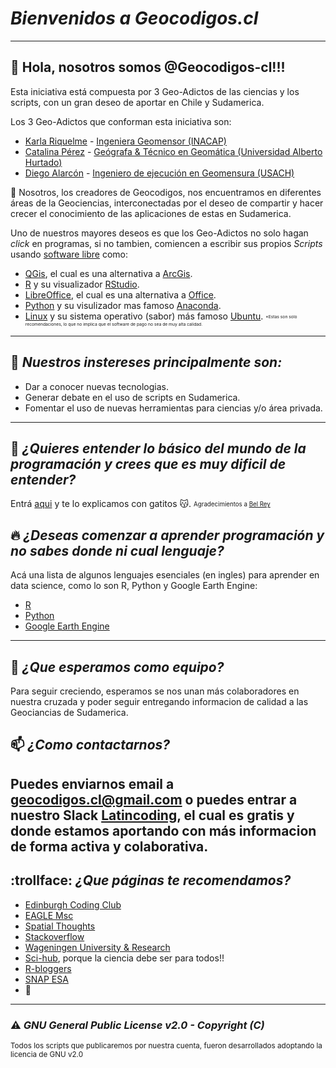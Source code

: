 # *Bienvenidos a Geocodigos.cl*
---
## 👋 Hola, nosotros somos @Geocodigos-cl!!! 
Esta iniciativa está compuesta por 3 Geo-Adictos de las ciencias y los scripts, con un gran deseo de aportar en Chile y Sudamerica.

Los 3 Geo-Adictos que conforman esta iniciativa son:
 - [Karla Riquelme](https://www.linkedin.com/in/karlariquelmecarrillo/) - [Ingeniera Geomensor (INACAP)](https://portales.inacap.cl/carreras/Area-Construccion/Ingenieria-en-Geomensura/index)
 - [Catalina Pérez](https://www.linkedin.com/in/catalina-perez-n/) - [Geógrafa & Técnico en Geomática (Universidad Alberto Hurtado)](https://www.uahurtado.cl/carreras/geografia/)
 - [Diego Alarcón](https://www.linkedin.com/in/diegoalarc%C3%B3nd%C3%ADaz/) - [Ingeniero de ejecución en Geomensura (USACH)](https://www.admision.usach.cl/Ingenier%C3%ADa-Ejecuci%C3%B3n-Geomensura)

🌱 Nosotros, los creadores de Geocodigos, nos encuentramos en diferentes áreas de la Geociencias, interconectadas por el deseo de compartir y hacer crecer el conocimiento de las aplicaciones de estas en Sudamerica.

Uno de nuestros mayores deseos es que los Geo-Adictos no solo hagan *click* en programas, si no tambien, comiencen a escribir sus propios *Scripts* usando [software libre](https://es.wikipedia.org/wiki/Software_libre) como:
- [QGis](https://qgis.org/de/site/), el cual es una alternativa a [ArcGis](https://www.arcgis.com/index.html).
- [R](https://www.r-project.org/) y su visualizador [RStudio](https://www.rstudio.com/).
- [LibreOffice](https://es.libreoffice.org/), el cual es una alternativa a [Office](https://www.office.com/).
- [Python](https://www.python.org/) y su visulizador mas famoso [Anaconda](https://www.anaconda.com/).
- [Linux](https://es.wikipedia.org/wiki/GNU/Linux) y su sistema operativo (sabor) más famoso [Ubuntu](https://ubuntu.com/).
<sub><sup><sub><sup>*Estas son solo recomendaciones, lo que no implica que el software de pago no sea de muy alta calidad.<sub><sup><sub><sup>
---
## 👀 *Nuestros instereses principalmente son:*
  - Dar a conocer nuevas tecnologias.
  - Generar debate en el uso de scripts en Sudamerica.
  - Fomentar el uso de nuevas herramientas para ciencias y/o área privada.
---
## :raising_hand: *¿Quieres entender lo básico del mundo de la programación y crees que es muy dificil de entender?*
Entrá [aqui](https://teloexplicocongatitos.com/) y te lo explicamos con gatitos :kissing_cat:.
<sub><sup>Agradecimientos a [Bel Rey](https://teloexplicocongatitos.com/about)<sub><sup>

## :fire: *¿Deseas comenzar a aprender programación y no sabes donde ni cual lenguaje?*
Acá una lista de algunos lenguajes esenciales (en ingles) para aprender en data science, como lo son R, Python y Google Earth Engine:
- [R](https://ourcodingclub.github.io/tutorials/intro-to-r/)
- [Python](https://courses.spatialthoughts.com/python-foundation.html#what-next)
- [Google Earth Engine](https://courses.spatialthoughts.com/end-to-end-gee.html)
---
## 💞️ *¿Que esperamos como equipo?*
Para seguir creciendo, esperamos se nos unan más colaboradores en nuestra cruzada y poder seguir entregando informacion de calidad a las Geociancias de Sudamerica.

## 📫 *¿Como contactarnos?*

Puedes enviarnos email a geocodigos.cl@gmail.com o puedes entrar a nuestro Slack [Latincoding](https://join.slack.com/t/latincoding/shared_invite/zt-nnhgkb43-1ccg6DgMnyJU28zMHs~CJw), el cual es gratis y donde estamos aportando con más informacion de forma activa y colaborativa.
---
## :trollface: *¿Que páginas te recomendamos?*
- [Edinburgh Coding Club](https://ourcodingclub.github.io/)
- [EAGLE Msc](http://eagle-science.org/)
- [Spatial Thoughts](https://spatialthoughts.com/)
- [Stackoverflow](https://stackoverflow.com/)
- [Wageningen University & Research](https://geoscripting-wur.github.io/)
- [Sci-hub](https://sci-hub.se/), porque la ciencia debe ser para todos!!
- [R-bloggers](https://www.r-bloggers.com/)
- [SNAP ESA](https://step.esa.int/main/download/snap-download/)
- :construction:
---
### :warning: *GNU General Public License v2.0 - Copyright (C)*
<sup>Todos los scripts que publicaremos por nuestra cuenta, fueron desarrollados adoptando la licencia de GNU v2.0<sup>
<!---
Geocodigos-cl/Geocodigos-cl is a ✨ special ✨ repository because its `README.md` (this file) appears on your GitHub profile.
You can click the Preview link to take a look at your changes.
Pagina para simbolos de markdown: https://gist.github.com/rxaviers/7360908
--->
